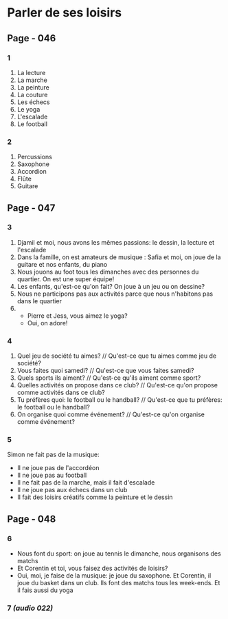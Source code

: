 # Parler de ses loisirs

## Page - 046

### 1
1. La lecture
1. La marche
1. La peinture
1. La couture
1. Les échecs
1. Le yoga
1. L'escalade
1. Le football

### 2
1. Percussions
1. Saxophone
1. Accordion
1. Flûte
1. Guitare

## Page - 047

### 3
1. Djamil et moi, nous avons les mêmes passions: le dessin, la lecture et l'escalade
1. Dans la famille, on est amateurs de musique : Safia et moi, on joue de la guitare et nos enfants, du piano
1. Nous jouons au foot tous les dimanches avec des personnes du quartier. On est une super équipe!
1. Les enfants, qu'est-ce qu'on fait? On joue à un jeu ou on dessine?
1. Nous ne participons pas aux activités parce que nous n'habitons pas dans le quartier
1. 
    - Pierre et Jess, vous aimez le yoga?
    - Oui, on adore!

### 4
1. Quel jeu de société tu aimes? // Qu'est-ce que tu aimes comme jeu de société?
1. Vous faites quoi samedi? // Qu'est-ce que vous faites samedi?
1. Quels sports ils aiment? // Qu'est-ce qu'ils aiment comme sport?
1. Quelles activités on propose dans ce club? // Qu'est-ce qu'on propose comme activités dans ce club?
1. Tu préfères quoi: le football ou le handball? // Qu'est-ce que tu préfères: le football ou le handball?
1. On organise quoi comme événement? // Qu'est-ce qu'on organise comme événement?

### 5
Simon ne fait pas de la musique: 
- Il ne joue pas de l'accordéon
- Il ne joue pas au football
- Il ne fait pas de la marche, mais il fait d'escalade
- Il ne joue pas aux échecs dans un club
- Il fait des loisirs créatifs comme la peinture et le dessin

## Page - 048

### 6
- Nous font du sport: on joue au tennis le dimanche, nous organisons des matchs
- Et Corentin et toi, vous faisez des activités de loisirs?
- Oui, moi, je faise de la musique: je joue du saxophone. Et Corentin, il joue du basket dans un club. Ils font des matchs tous les week-ends. Et il fais aussi du yoga

### 7 *(audio 022)*

